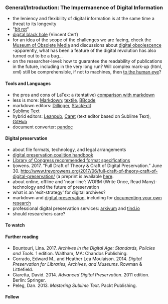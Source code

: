### General/Introduction: The Impermanence of Digital Information
* the leniency and flexibility of digital information is at the same time a threat to its longevity
* "[bit rot](https://en.wikipedia.org/wiki/Software_rot)"
* [digital black hole](https://www.theguardian.com/technology/2015/feb/16/digital-black-hole-delete-memories-information-lost-google-vint-cerf) (Vincent Cerf)
* for an idea of the scope of the challenges we are facing, check the [Museum of Obsolete Media](http://www.obsoletemedia.org/) and discussions about [digital obsolescence](https://en.wikipedia.org/wiki/Digital_obsolescence) -apparently, what has been a feature of the digital revolution has also turned out to be a bug...
* on the researcher-level: how to guarantee the readability of publications in the future, including in the very long run? Will complex mark-up (html, xml) still be comprehensible, if not to machines, then [to the human eye](https://daringfireball.net/projects/markdown/syntax#philosophy)?
 
#### Tools and Languages
* the pros and cons of LaTex: a (tentative) [comparison with markdown](http://jabranham.com/blog/2015/09/rmarkdown-vs-latex/)
* less is more: [Markdown](https://daringfireball.net/projects/markdown/syntax); [textile](https://github.com/textile), [BBcode](https://en.wikipedia.org/wiki/BBCode)
* markdown editors: [Dillinger](http://dillinger.io/), [StackEdit](https://stackedit.io/)
* [Sublime Text](https://www.sublimetext.com/)
* hybrid editors: [Leanpub](https://leanpub.com/), [Caret](https://chrome.google.com/webstore/detail/caret/fljalecfjciodhpcledpamjachpmelml?hl=en) (text editor based on Sublime Text), [GitHub](https://github.com/)
* document converter: [pandoc](http://pandoc.org/)

#### Digital preservation
* about file formats, technology, and legal arrangements
 * [digital preservation coalition handbook](http://www.dpconline.org/handbook/technical-solutions-and-tools/file-formats-and-standards)
 * [Library of Congress recommended format specifications](https://www.loc.gov/preservation/resources/rfs/index.html)
 * tjowens. 2017. “Full Draft of Theory & Craft of Digital Preservation.” June 30. http://www.trevorowens.org/2017/06/full-draft-of-theory-craft-of-digital-preservation/ (a preprint is available [here](https://osf.io/preprints/lissa/5cpjt).
 * about online, offline and 'near-line': WORM (Write Once, Read Many)-technology and the future of preservation
 * what is an 'exit-strategy' for digital archives?
* markdown and [digital preservation](https://publish.illinois.edu/commonsknowledge/2016/12/01/digital-preservation-and-the-power-of-markdown/), including for [documenting your own research](http://programminghistorian.org/lessons/preserving-your-research-data)
* professional digital preservation services: [arkivum](http://arkivum.com/) and [tind.io](https://tind.io/)
* should researchers care?


#### To watch

#### Further reading
* Bountouri, Lina. 2017. *Archives in the Digital Age: Standards, Policies and Tools*. 1 edition. Waltham, MA: Chandos Publishing.
* Corrado, Edward M., and Heather Lea Moulaison. 2014. *Digital Preservation for Libraries, Archives, and Museums*. Rowman & Littlefield.
* Giaretta, David. 2014. *Advanced Digital Preservation*. 2011 edition. Berlin: Springer.
* Peleg, Dan. 2013. *Mastering Sublime Text*. Packt Publishing.

#### Follow
